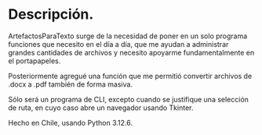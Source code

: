 # Descripción.

ArtefactosParaTexto surge de la necesidad de poner en un solo programa funciones que necesito en el día a día, que me ayudan a administrar grandes cantidades de archivos y necesito apoyarme fundamentalmente en el portapapeles. 

Posteriormente agregué una función que me permitió convertir archivos de .docx a .pdf también de forma masiva. 

Sólo será un programa de CLI, excepto cuando se justifique una selección de ruta, en cuyo caso abre un navegador usando Tkinter.

Hecho en Chile, usando Python 3.12.6.
